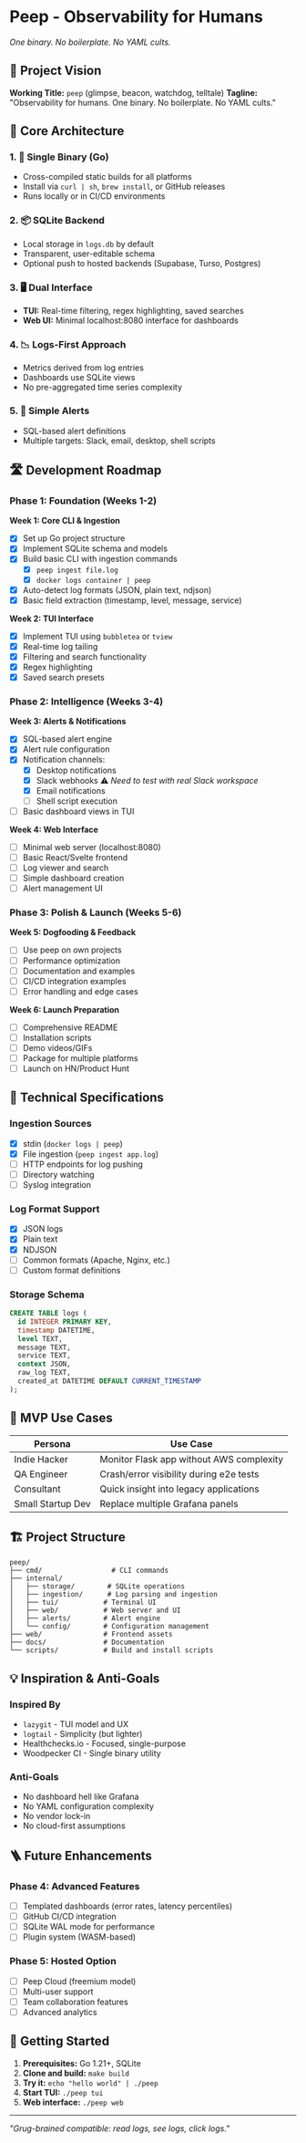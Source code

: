 # Peep - Observability for Humans
*One binary. No boilerplate. No YAML cults.*

## 🎯 Project Vision

**Working Title:** `peep` (glimpse, beacon, watchdog, telltale)
**Tagline:** "Observability for humans. One binary. No boilerplate. No YAML cults."

## 🧩 Core Architecture

### 1. 🚀 Single Binary (Go)
- Cross-compiled static builds for all platforms
- Install via `curl | sh`, `brew install`, or GitHub releases
- Runs locally or in CI/CD environments

### 2. 📦 SQLite Backend
- Local storage in `logs.db` by default
- Transparent, user-editable schema
- Optional push to hosted backends (Supabase, Turso, Postgres)

### 3. 🖥 Dual Interface
- **TUI:** Real-time filtering, regex highlighting, saved searches
- **Web UI:** Minimal localhost:8080 interface for dashboards

### 4. 📉 Logs-First Approach
- Metrics derived from log entries
- Dashboards use SQLite views
- No pre-aggregated time series complexity

### 5. 🧠 Simple Alerts
- SQL-based alert definitions
- Multiple targets: Slack, email, desktop, shell scripts

## 🛣️ Development Roadmap

### Phase 1: Foundation (Weeks 1-2)
**Week 1: Core CLI & Ingestion**
- [x] Set up Go project structure
- [x] Implement SQLite schema and models
- [x] Build basic CLI with ingestion commands
  - [x] `peep ingest file.log`
  - [x] `docker logs container | peep`
- [x] Auto-detect log formats (JSON, plain text, ndjson)
- [x] Basic field extraction (timestamp, level, message, service)

**Week 2: TUI Interface**
- [x] Implement TUI using `bubbletea` or `tview`
- [x] Real-time log tailing
- [x] Filtering and search functionality
- [x] Regex highlighting
- [x] Saved search presets

### Phase 2: Intelligence (Weeks 3-4)
**Week 3: Alerts & Notifications**
- [x] SQL-based alert engine
- [x] Alert rule configuration
- [x] Notification channels:
  - [x] Desktop notifications
  - [x] Slack webhooks ⚠️ *Need to test with real Slack workspace*
  - [x] Email notifications
  - [ ] Shell script execution
- [ ] Basic dashboard views in TUI

**Week 4: Web Interface**
- [ ] Minimal web server (localhost:8080)
- [ ] Basic React/Svelte frontend
- [ ] Log viewer and search
- [ ] Simple dashboard creation
- [ ] Alert management UI

### Phase 3: Polish & Launch (Weeks 5-6)
**Week 5: Dogfooding & Feedback**
- [ ] Use peep on own projects
- [ ] Performance optimization
- [ ] Documentation and examples
- [ ] CI/CD integration examples
- [ ] Error handling and edge cases

**Week 6: Launch Preparation**
- [ ] Comprehensive README
- [ ] Installation scripts
- [ ] Demo videos/GIFs
- [ ] Package for multiple platforms
- [ ] Launch on HN/Product Hunt

## 🧰 Technical Specifications

### Ingestion Sources
- [x] stdin (`docker logs | peep`)
- [x] File ingestion (`peep ingest app.log`)
- [ ] HTTP endpoints for log pushing
- [ ] Directory watching
- [ ] Syslog integration

### Log Format Support
- [x] JSON logs
- [x] Plain text
- [x] NDJSON
- [ ] Common formats (Apache, Nginx, etc.)
- [ ] Custom format definitions

### Storage Schema
```sql
CREATE TABLE logs (
  id INTEGER PRIMARY KEY,
  timestamp DATETIME,
  level TEXT,
  message TEXT,
  service TEXT,
  context JSON,
  raw_log TEXT,
  created_at DATETIME DEFAULT CURRENT_TIMESTAMP
);
```

## 🎯 MVP Use Cases

| Persona | Use Case |
|---------|----------|
| Indie Hacker | Monitor Flask app without AWS complexity |
| QA Engineer | Crash/error visibility during e2e tests |
| Consultant | Quick insight into legacy applications |
| Small Startup Dev | Replace multiple Grafana panels |

## 🏗️ Project Structure
```
peep/
├── cmd/                 # CLI commands
├── internal/
│   ├── storage/        # SQLite operations
│   ├── ingestion/      # Log parsing and ingestion
│   ├── tui/           # Terminal UI
│   ├── web/           # Web server and UI
│   ├── alerts/        # Alert engine
│   └── config/        # Configuration management
├── web/               # Frontend assets
├── docs/              # Documentation
└── scripts/           # Build and install scripts
```

## 💡 Inspiration & Anti-Goals

### Inspired By
- `lazygit` - TUI model and UX
- `logtail` - Simplicity (but lighter)
- Healthchecks.io - Focused, single-purpose
- Woodpecker CI - Single binary utility

### Anti-Goals
- No dashboard hell like Grafana
- No YAML configuration complexity
- No vendor lock-in
- No cloud-first assumptions

## 🪜 Future Enhancements

### Phase 4: Advanced Features
- [ ] Templated dashboards (error rates, latency percentiles)
- [ ] GitHub CI/CD integration
- [ ] SQLite WAL mode for performance
- [ ] Plugin system (WASM-based)

### Phase 5: Hosted Option
- [ ] Peep Cloud (freemium model)
- [ ] Multi-user support
- [ ] Team collaboration features
- [ ] Advanced analytics

## 🚀 Getting Started

1. **Prerequisites:** Go 1.21+, SQLite
2. **Clone and build:** `make build`
3. **Try it:** `echo "hello world" | ./peep`
4. **Start TUI:** `./peep tui`
5. **Web interface:** `./peep web`

---

*"Grug-brained compatible: read logs, see logs, click logs."*